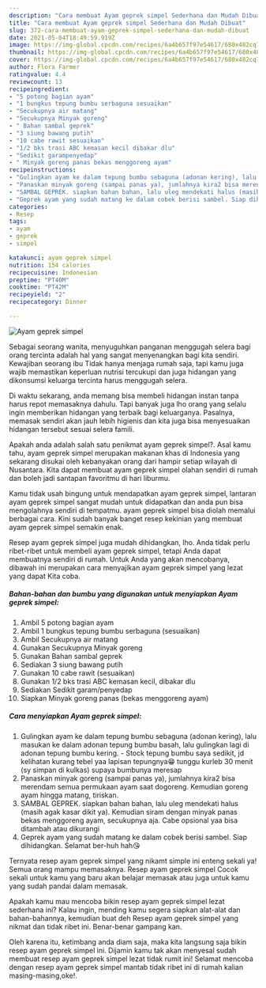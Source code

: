 ```yaml
---
description: "Cara membuat Ayam geprek simpel Sederhana dan Mudah Dibuat"
title: "Cara membuat Ayam geprek simpel Sederhana dan Mudah Dibuat"
slug: 372-cara-membuat-ayam-geprek-simpel-sederhana-dan-mudah-dibuat
date: 2021-05-04T18:49:59.919Z
image: https://img-global.cpcdn.com/recipes/6a4b657f97e54617/680x482cq70/ayam-geprek-simpel-foto-resep-utama.jpg
thumbnail: https://img-global.cpcdn.com/recipes/6a4b657f97e54617/680x482cq70/ayam-geprek-simpel-foto-resep-utama.jpg
cover: https://img-global.cpcdn.com/recipes/6a4b657f97e54617/680x482cq70/ayam-geprek-simpel-foto-resep-utama.jpg
author: Flora Farmer
ratingvalue: 4.4
reviewcount: 13
recipeingredient:
- "5 potong bagian ayam"
- "1 bungkus tepung bumbu serbaguna sesuaikan"
- "Secukupnya air matang"
- "Secukupnya Minyak goreng"
- " Bahan sambal geprek"
- "3 siung bawang putih"
- "10 cabe rawit sesuaikan"
- "1/2 bks trasi ABC kemasan kecil dibakar dlu"
- "Sedikit garampenyedap"
- " Minyak goreng panas bekas menggoreng ayam"
recipeinstructions:
- "Gulingkan ayam ke dalam tepung bumbu sebaguna (adonan kering), lalu masukan ke dalam adonan tepung bumbu basah, lalu gulingkan lagi di adonan tepung bumbu kering.  Stock tepung bumbu saya sedikit, jd kelihatan kurang tebel yaa lapisan tepungnya😁 tunggu kurleb 30 menit (sy simpan di kulkas) supaya bumbunya meresap"
- "Panaskan minyak goreng (sampai panas ya), jumlahnya kira2 bisa merendam semua permukaan ayam saat dogoreng. Kemudian goreng ayam hingga matang, tiriskan."
- "SAMBAL GEPREK. siapkan bahan bahan, lalu uleg mendekati halus (masih agak kasar dikit ya). Kemudian siram dengan minyak panas bekas menggoreng ayam, secukupnya aja. Cabe opsional yaa bisa ditambah atau dikurangi"
- "Geprek ayam yang sudah matang ke dalam cobek berisi sambel. Siap dihidangkan. Selamat ber-huh hah😘"
categories:
- Resep
tags:
- ayam
- geprek
- simpel

katakunci: ayam geprek simpel 
nutrition: 154 calories
recipecuisine: Indonesian
preptime: "PT40M"
cooktime: "PT42M"
recipeyield: "2"
recipecategory: Dinner

---
```



![Ayam geprek simpel](https://img-global.cpcdn.com/recipes/6a4b657f97e54617/680x482cq70/ayam-geprek-simpel-foto-resep-utama.jpg)

Sebagai seorang wanita, menyuguhkan panganan menggugah selera bagi orang tercinta adalah hal yang sangat menyenangkan bagi kita sendiri. Kewajiban seorang ibu Tidak hanya menjaga rumah saja, tapi kamu juga wajib memastikan keperluan nutrisi tercukupi dan juga hidangan yang dikonsumsi keluarga tercinta harus menggugah selera.

Di waktu  sekarang, anda memang bisa membeli hidangan instan tanpa harus repot memasaknya dahulu. Tapi banyak juga lho orang yang selalu ingin memberikan hidangan yang terbaik bagi keluarganya. Pasalnya, memasak sendiri akan jauh lebih higienis dan kita juga bisa menyesuaikan hidangan tersebut sesuai selera famili. 



Apakah anda adalah salah satu penikmat ayam geprek simpel?. Asal kamu tahu, ayam geprek simpel merupakan makanan khas di Indonesia yang sekarang disukai oleh kebanyakan orang dari hampir setiap wilayah di Nusantara. Kita dapat membuat ayam geprek simpel olahan sendiri di rumah dan boleh jadi santapan favoritmu di hari liburmu.

Kamu tidak usah bingung untuk mendapatkan ayam geprek simpel, lantaran ayam geprek simpel sangat mudah untuk didapatkan dan anda pun bisa mengolahnya sendiri di tempatmu. ayam geprek simpel bisa diolah memalui berbagai cara. Kini sudah banyak banget resep kekinian yang membuat ayam geprek simpel semakin enak.

Resep ayam geprek simpel juga mudah dihidangkan, lho. Anda tidak perlu ribet-ribet untuk membeli ayam geprek simpel, tetapi Anda dapat membuatnya sendiri di rumah. Untuk Anda yang akan mencobanya, dibawah ini merupakan cara menyajikan ayam geprek simpel yang lezat yang dapat Kita coba.

<!--inarticleads1-->

##### Bahan-bahan dan bumbu yang digunakan untuk menyiapkan Ayam geprek simpel:

1. Ambil 5 potong bagian ayam
1. Ambil 1 bungkus tepung bumbu serbaguna (sesuaikan)
1. Ambil Secukupnya air matang
1. Gunakan Secukupnya Minyak goreng
1. Gunakan  Bahan sambal geprek
1. Sediakan 3 siung bawang putih
1. Gunakan 10 cabe rawit (sesuaikan)
1. Gunakan 1/2 bks trasi ABC kemasan kecil, dibakar dlu
1. Sediakan Sedikit garam/penyedap
1. Siapkan  Minyak goreng panas (bekas menggoreng ayam)




<!--inarticleads2-->

##### Cara menyiapkan Ayam geprek simpel:

1. Gulingkan ayam ke dalam tepung bumbu sebaguna (adonan kering), lalu masukan ke dalam adonan tepung bumbu basah, lalu gulingkan lagi di adonan tepung bumbu kering.  - Stock tepung bumbu saya sedikit, jd kelihatan kurang tebel yaa lapisan tepungnya😁 tunggu kurleb 30 menit (sy simpan di kulkas) supaya bumbunya meresap
1. Panaskan minyak goreng (sampai panas ya), jumlahnya kira2 bisa merendam semua permukaan ayam saat dogoreng. Kemudian goreng ayam hingga matang, tiriskan.
1. SAMBAL GEPREK. siapkan bahan bahan, lalu uleg mendekati halus (masih agak kasar dikit ya). Kemudian siram dengan minyak panas bekas menggoreng ayam, secukupnya aja. Cabe opsional yaa bisa ditambah atau dikurangi
1. Geprek ayam yang sudah matang ke dalam cobek berisi sambel. Siap dihidangkan. Selamat ber-huh hah😘




Ternyata resep ayam geprek simpel yang nikamt simple ini enteng sekali ya! Semua orang mampu memasaknya. Resep ayam geprek simpel Cocok sekali untuk kamu yang baru akan belajar memasak atau juga untuk kamu yang sudah pandai dalam memasak.

Apakah kamu mau mencoba bikin resep ayam geprek simpel lezat sederhana ini? Kalau ingin, mending kamu segera siapkan alat-alat dan bahan-bahannya, kemudian buat deh Resep ayam geprek simpel yang nikmat dan tidak ribet ini. Benar-benar gampang kan. 

Oleh karena itu, ketimbang anda diam saja, maka kita langsung saja bikin resep ayam geprek simpel ini. Dijamin kamu tak akan menyesal sudah membuat resep ayam geprek simpel lezat tidak rumit ini! Selamat mencoba dengan resep ayam geprek simpel mantab tidak ribet ini di rumah kalian masing-masing,oke!.

